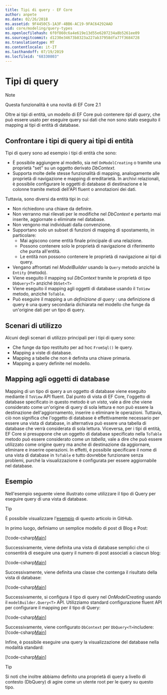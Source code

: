 ```yaml
---
title: Tipi di query - EF Core
author: anpete
ms.date: 02/26/2018
ms.assetid: 9F4450C5-1A3F-4BB6-AC19-9FAC64292AAD
uid: core/modeling/query-types
ms.openlocfilehash: 6f0f860c6a4e619e13d55e6207234a8b5261ee09
ms.sourcegitcommit: d1230e34673b8323a227ab37958dfa77f3684728
ms.translationtype: MT
ms.contentlocale: it-IT
ms.lasthandoff: 07/19/2019
ms.locfileid: "68330803"
---
```

# <a name="query-types"></a>Tipi di query
> [!NOTE]
> Questa funzionalità è una novità di EF Core 2.1

Oltre ai tipi di entità, un modello di EF Core può contenere _tipi di query_, che può essere usato per eseguire query sui dati che non sono stato eseguito il mapping ai tipi di entità di database.

## <a name="compare-query-types-to-entity-types"></a>Confrontare i tipi di query ai tipi di entità

Tipi di query sono ad esempio i tipi di entità che sono:

- È possibile aggiungere al modello, sia nel `OnModelCreating` o tramite una proprietà "set" su un oggetto derivato _DbContext_.
- Supporta molte delle stesse funzionalità di mapping, analogamente alle proprietà di navigazione e mapping di ereditarietà. In archivi relazionali, è possibile configurare le oggetti di database di destinazione e le colonne tramite metodi dell'API fluent o annotazioni dei dati.

Tuttavia, sono diversi da entità tipi in cui:

- Non richiedono una chiave da definire.
- Non verranno mai rilevati per le modifiche nel _DbContext_ e pertanto mai inserite, aggiornate o eliminate nel database.
- Non vengono mai individuati dalla convenzione.
- Supportano solo un subset di funzioni di mapping di spostamento, in particolare:
  - Mai agiscono come entità finale principale di una relazione.
  - Possono contenere solo le proprietà di navigazione di riferimento che punta all'entità.
  - Le entità non possono contenere le proprietà di navigazione ai tipi di query.
- Vengano affrontati nel _ModelBuilder_ usando la `Query` metodo anziché la `Entity` (metodo).
- Viene eseguito il mapping sul _DbContext_ tramite le proprietà di tipo `DbQuery<T>` anziché `DbSet<T>`
- Viene eseguito il mapping agli oggetti di database usando il `ToView` metodo, anziché `ToTable`.
- Può eseguire il mapping a un _definizione di query_ : una definizione di query è una query secondaria dichiarata nel modello che funge da un'origine dati per un tipo di query.

## <a name="usage-scenarios"></a>Scenari di utilizzo

Alcuni degli scenari di utilizzo principali per i tipi di query sono:

- Che funge da tipo restituito per ad hoc `FromSql()` le query.
- Mapping a viste di database.
- Mapping a tabelle che non è definita una chiave primaria.
- Mapping a query definite nel modello.

## <a name="mapping-to-database-objects"></a>Mapping agli oggetti di database

Mapping di un tipo di query a un oggetto di database viene eseguito mediante il `ToView` API fluent. Dal punto di vista di EF Core, l'oggetto di database specificato in questo metodo è un _vista_, vale a dire che viene considerato come un'origine di query di sola lettura e non può essere la destinazione dell'aggiornamento, inserire o eliminare le operazioni. Tuttavia, ciò non significa che l'oggetto di database è effettivamente necessario per essere una vista di database, in alternativa può essere una tabella di database che verrà considerata di sola lettura. Viceversa, per i tipi di entità, EF Core si presuppone che un oggetto di database specificato nella `ToTable` metodo può essere considerato come un _tabella_, vale a dire che può essere utilizzato come origine query ma anche di destinazione da aggiornare, eliminare e inserire operazioni. In effetti, è possibile specificare il nome di una vista di database in `ToTable` e tutto dovrebbe funzionare senza problemi, purché la visualizzazione è configurata per essere aggiornabile nel database.

## <a name="example"></a>Esempio

Nell'esempio seguente viene illustrato come utilizzare il tipo di Query per eseguire query di una vista di database.

> [!TIP]
> È possibile visualizzare l'[esempio](https://github.com/aspnet/EntityFramework.Docs/tree/master/samples/core/QueryTypes) di questo articolo in GitHub.

In primo luogo, definiamo un semplice modello di post di Blog e Post:

[!code-csharp[Main](../../../samples/core/QueryTypes/Program.cs#Entities)]

Successivamente, viene definita una vista di database semplici che ci consentirà di eseguire una query il numero di post associati a ciascun blog:

[!code-csharp[Main](../../../samples/core/QueryTypes/Program.cs#View)]

Successivamente, viene definita una classe che contenga il risultato della vista di database:

[!code-csharp[Main](../../../samples/core/QueryTypes/Program.cs#QueryType)]

Successivamente, si configura il tipo di query nel _OnModelCreating_ usando il `modelBuilder.Query<T>` API.
Utilizziamo standard configurazione fluent API per configurare il mapping per il tipo di Query:

[!code-csharp[Main](../../../samples/core/QueryTypes/Program.cs#Configuration)]

Successivamente, viene configurato `DbContext` per `DbQuery<T>`includere:[!code-csharp[Main](../../../samples/core/QueryTypes/Program.cs#DbQuery)]

Infine, è possibile eseguire una query la visualizzazione del database nella modalità standard:

[!code-csharp[Main](../../../samples/core/QueryTypes/Program.cs#Query)]

> [!TIP]
> Si noti che inoltre abbiamo definito una proprietà di query a livello di contesto (DbQuery) di agire come un utente root per le query su questo tipo.
